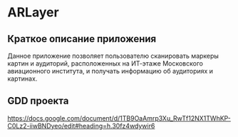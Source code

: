 # ARLayer

## Краткое описание приложения
Данное приложение позволяет пользователю сканировать маркеры картин и аудиторий, расположенных на ИТ-этаже Московского авиационного института, и получать информацию об аудиториях и картинах.

## GDD проекта
https://docs.google.com/document/d/1TB9OaAmrp3Xu_RwTf12NX1TWhKP-C0Lz2-iiwBNDyeo/edit#heading=h.30fz4wdywir6
